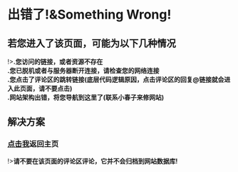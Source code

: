 # 出错了!&Something Wrong!

## **若您进入了该页面，可能为以下几种情况**

!>**.您访问的链接，或者资源不存在**<br>
**.您已脱机或者与服务器断开连接，请检查您的网络连接**<br>
**.您点击了评论区的跳转链接(底层代码逻辑原因，点击评论区的回复@链接就会进入此页面，请不要点击)**<br>
**.网站架构出错，将您导航到这里了(联系小春子来修网站)**<br>

## 解决方案

### [点击我](./#/)返回主页

!>**请不要在该页面的评论区评论，它并不会归档到网站数据库!**
